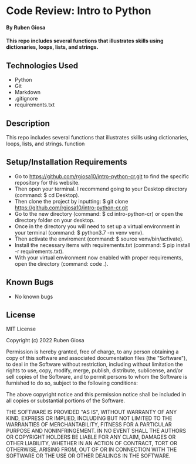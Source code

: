# Code Review: Intro to Python

#### By Ruben Giosa

#### This repo includes several functions that illustrates skills using dictionaries, loops, lists, and strings. 

## Technologies Used

* Python
* Git
* Markdown
* .gitignore
* requirements.txt

## Description

This repo includes several functions that illustrates skills using dictionaries, loops, lists, and strings. function

## Setup/Installation Requirements

* Go to https://github.com/rgiosa10/intro-python-cr.git to find the specific repository for this website.
* Then open your terminal. I recommend going to your Desktop directory (command: $ cd Desktop).
* Then clone the project by inputting: $ git clone https://github.com/rgiosa10/intro-python-cr.git
* Go to the new directory (command: $ cd intro-python-cr) or open the directory folder on your desktop.
* Once in the directory you will need to set up a virtual environment in your terminal (command: $ python3.7 -m venv venv).
* Then activate the enviroment (command: $ source venv/bin/activate).
* Install the necessary items with requirements.txt (command: $ pip install -r requirements.txt).
* With your virtual environment now enabled with proper requirements, open the directory (command: code .).

## Known Bugs

* No known bugs

## License

MIT License

Copyright (c) 2022 Ruben Giosa

Permission is hereby granted, free of charge, to any person obtaining a copy of this software and associated documentation files (the "Software"), to deal in the Software without restriction, including without limitation the rights to use, copy, modify, merge, publish, distribute, sublicense, and/or sell copies of the Software, and to permit persons to whom the Software is furnished to do so, subject to the following conditions:

The above copyright notice and this permission notice shall be included in all copies or substantial portions of the Software.

THE SOFTWARE IS PROVIDED "AS IS", WITHOUT WARRANTY OF ANY KIND, EXPRESS OR IMPLIED, INCLUDING BUT NOT LIMITED TO THE WARRANTIES OF MERCHANTABILITY, FITNESS FOR A PARTICULAR PURPOSE AND NONINFRINGEMENT. IN NO EVENT SHALL THE AUTHORS OR COPYRIGHT HOLDERS BE LIABLE FOR ANY CLAIM, DAMAGES OR OTHER LIABILITY, WHETHER IN AN ACTION OF CONTRACT, TORT OR OTHERWISE, ARISING FROM, OUT OF OR IN CONNECTION WITH THE SOFTWARE OR THE USE OR OTHER DEALINGS IN THE SOFTWARE.
